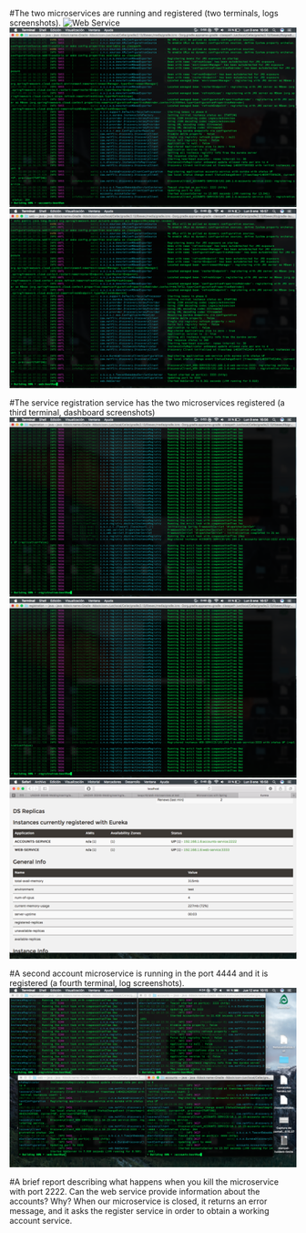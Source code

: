 #The two microservices are running and registered (two terminals, logs screenshots).
![Web Service](registration.png "Web Service")
![Web Service](account.png "Web Service")
![Web Service](web.png "Web Service")

#The service registration service has the two microservices registered (a third terminal, dashboard screenshots)
![Registration Service](accountRegistrado.png "Web Service")
![Registered 2 microservices](webRegistrado.png "Registered 2 microservices")
![Registered 2 microservices](registrados.png "Registered 2 microservices")

#A second account microservice is running in the port 4444 and it is registered (a fourth terminal, log screenshots).
![Account Service 2](capturaFinal.png "Account Service 2")

#A brief report describing what happens when you kill the microservice with port 2222. Can the web service provide information about the accounts? Why?
When our microservice is closed, it returns an error message, and it asks the register service in order to obtain a working account service.